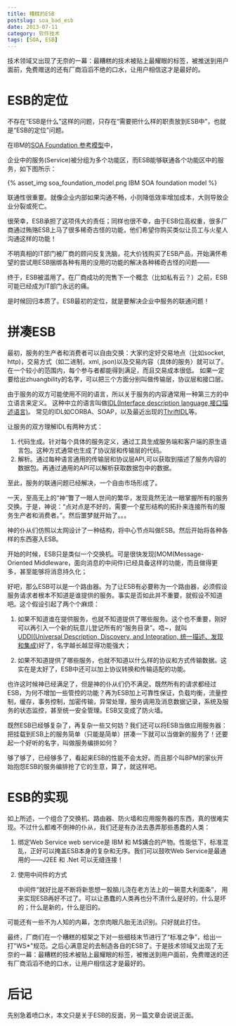 ```yaml
---
title: 糟糕的ESB
postslug: soa_bad_esb
date: 2013-07-11
category: 软件技术
tags: [SOA, ESB]
---
```


技术领域又出现了无奈的一幕：最糟糕的技术被贴上最耀眼的标签，被推送到用户面前，免费赠送的还有厂商滔滔不绝的口水，让用户相信这才是最好的。

<!-- more -->

# ESB的定位

不存在“ESB是什么”这样的问题，只存在“需要把什么样的职责放到ESB中”，也就是“ESB的定位”问题。

在IBM的[SOA Foundation 参考模型](http://www.ibm.com/developerworks/cn/webservices/ws-soa-term1/#N100F7)中，

企业中的服务(Service)被分组为多个功能区，而ESB能够联通各个功能区中的服务，如下图所示：

{% asset_img soa_foundation_model.png IBM SOA foundation model %}



联通性很重要。就像企业内部如果沟通不畅，小则降低效率增加成本，大则导致企业分裂或死亡。

很荣幸，ESB承担了这项伟大的责任；同样也很不幸，由于ESB位高权重，很多厂商通过贿赂ESB上马了很多稀奇古怪的功能，他们希望你购买类似让员工与火星人沟通这样的功能！

不明真相的IT部门被厂商的顾问反复洗脑，花大价钱购买了ESB产品，开始满怀希望的尝试用ESB捆绑各种有用的没用的功能的解决各种稀奇古怪的问题——

终于，ESB被滥用了。在厂商成功的兜售下一个概念（比如私有云？）之前，ESB可能已经成为IT部门永远的痛。

是时候回归本质了。ESB最初的定位，就是要解决企业中服务的联通问题！


# 拼凑ESB


最初，服务的生产者和消费者可以自由交换：大家约定好交易地点（比如socket, http)，交易方式（如二进制，xml, json)以及交易内容（具体的服务）就可以了。在一个较小的范围内，每个参与者都能得到满足，而且交易成本很低。
如果一定要给出zhuangbility的名字，可以把三个方面分别叫做传输层，协议层和接口层。

由于服务的双方可能使用不同的语言，所以关于服务的内容通常用一种第三方的中立语言来定义。
这种中立的语言叫做[IDL(Interface description language,接口描述语言)](http://zh.wikipedia.org/wiki/%E6%8E%A5%E5%8F%A3%E6%8F%8F%E8%BF%B0%E8%AF%AD%E8%A8%80)。
常见的IDL如CORBA、SOAP，以及最近出现的[ThriftIDL](http://thrift.apache.org/docs/idl/)等。

让服务的双方理解IDL有两种方式：

1. 代码生成。针对每个具体的服务定义，通过工具生成服务端和客户端的原生语言包。这种方式通常也生成了协议层和传输层的代码。
2. 解析。通过每种语言通用的传输层和协议层API,可以获取到描述了服务内容的数据包。再通过通用的API可以解析获取数据包中的数据。

至此，服务的联通问题已经解决，一个自由市场形成了。


一天，至高无上的“神”瞥了一眼人世间的繁华，发现竟然无法一眼掌握所有的服务交换。于是，神说：“点对点是不好的，需要一个星形结构的拓扑来连接所有的服务生产者和消费者。”。然后噩梦就开始了。。。

神的仆从们仿照以太网设计了一种结构，将中心节点叫做ESB。然后开始将各种各样的东西塞入ESB。

开始的时候，ESB只是类似一个交换机。可是很快发现[MOM(Message-Oriented Middleware，面向消息的中间件)已经具备这样的功能，而且做得更多，甚至能够将消息持久化；

好吧，那么ESB可以是一个路由器。为了让ESB有必要称为一个路由器，必须假设服务请求者根本不知道是谁提供的服务。事实是否如此并不重要，就假设不知道吧。这个假设引起了两个个麻烦：


1. 如果不知道谁在提供服务，也就不知道提供了哪些服务。这个也不重要，刚好可以再引入一个新的玩意儿登记所有的“服务目录”。唔~，就叫[UDDI(Universal Description, Discovery, and Integration, 统一描述、发现和集成)](http://zh.wikipedia.org/wiki/UDDI)好了，名字越长越显得功能强大；


2. 如果不知道提供了哪些服务，也就不知道以什么样的协议和方式传输数据。这实在是太好了，ESB中还可以加上协议转换和传输适配的功能。


也许这时候神已经满足了，但是神的仆从们仍不满足。既然所有的请求都经过ESB，为何不增加一些管控的功能？再为ESB加上可靠性保证，负载均衡，流量控制，缓存，事务控制，加密传输，异常处理，服务调用及消息数据记录，系统及服务的状态监控，甚至统一安全管理。ESB又变成了防火墙。


既然ESB已经够复杂了，再复杂一些又何妨？我们还可以将ESB当做应用服务器：把挂载到ESB上的服务简单（只能是简单）拼凑一下就可以当做新的服务了！还要起一个好听的名字，叫做服务编排如何？

够了够了，已经够多了，看起来ESB的性能不会太好。而且那个叫BPM的家伙开始抱怨ESB的服务编排抢了它的生意，算了，就这样吧。




# ESB的实现

如上所述，一个组合了交换机、路由器、防火墙和应用服务器的东西，真的很难实现。不过什么都难不倒神的仆从，我们还是有办法去愚弄那些愚蠢的人类：

1. 绑定Web Service
   web service是 IBM 和 M$媾合的产物。性能低下，标准混乱，正好可以掩盖ESB本身的复杂和无序。我们可以鼓吹Web Service是最通用的——J2EE 和 .Net 可以无缝连接！

2. 使用中间件的方式

   中间件“就好比是不断将新思想一股脑儿浇在老方法上的一碗意大利面条”， 用来实现ESB再好不过了。可以让愚蠢的人类再也分不清什么是好的，什么是坏的；什么是新的，什么是旧的。

可能还有一些不为人知的内幕，怎奈肉眼凡胎无法识别。只好就此打住。

最终，厂商们在一个糟糕的框架之下对一些细枝末节进行了“标准之争”，给出一打"WS*"规范。之后心满意足的去制造各自的ESB了。于是技术领域又出现了无奈的一幕：最糟糕的技术被贴上最耀眼的标签，被推送到用户面前，免费赠送的还有厂商滔滔不绝的口水，让用户相信这才是最好的。


# 后记

先别急着喷口水，本文只是关于ESB的反面，另一篇文章会说说正面。
